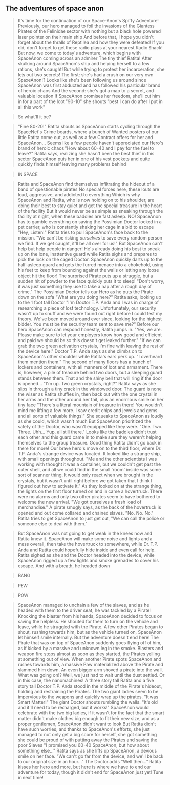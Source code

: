 ## The adventures of space anon

>It's time for the continuation of our Space-Anon's Spiffy Adventure!
>Previously, our hero managed to foil the invasions of the Giantess Pirates of the Felinidae sector with nothing but a black hole powered laser pointer on their main ship
>And before that, I hope you didn't forget about the thralls of Reptilea and how they were defeated!
>If you did, don't forget to get these radio plays at your nearest Radio Shack!
>But now, we come to today's adventure, which begins with SpaceAnon coming across an admirer
>The tiny thief Ratita!
>After skulking around SpaceAnon's ship and helping herself to a few rations, she's caught!
>But while trying to protest her incarceration, she lets out two secrets!
>The first: she's had a crush on our very own SpaxeAnon!?
>Looks like she's been following us around since SpaceAnon was first abducted and has followed his particular brand of heroic chaos
>And the second: she's got a map to a secret, and valuable location
>If SpaceAnon promises her freedom, she'll cut him in for a part of the loot
>"90-10" she shouts "best I can do after I put in all this work"

>So what'll it be?

>"Fine 80-20!" Ratita shouts as SpaceAnon starts cycling through the SpaceNet's Crime boards, where a bunch of Wanted posters of our little Ratita come out, as well as a few Contract offers for her and SpaceAnon...
>Seems like a few people haven't appreciated our Hero's brand of heroic chaos
>"How about 60-40 and I pay for the fuel to leave?" Ratita says, realizing she hasn't been the best thief in this sector
>SpaceAnon puts her in one of his vest pockets and quite quickly finds himself leaving many problems behind

>IN SPACE

>Ratita and SpaceAnon find themselves infiltrating the hideout of a band of questionable pirates
>No special forces here, these louts are loud, aggressive, and addicted to everything
>Which is why SpaceAnon and Ratita, who is now holding on to his shoulder, are doing their best to stay quiet and get the special treasure in the heart of the facility
>But it would never be as simple as sneaking through the facility at night, when these baddies are fast asleep.
>NO!
>SpaceAnon has to gamble everything on saving the Possimian Doctor locked in a pet carrier, who is constantly shaking her cage in a bid to escape
>"Hey, Listen!" Ratita tries to pull SpaceAnon's face back to the mission. "We can't be risking *ourselves* to save every random person we find. If we get caught, it'll be all over for us!"
>But SpaceAnon can't help but help people in danger!
>He's already doing his best to sneak up on the lone, inattentive guard while Ratita sighs and prepares to pick the lock on the caged Doctor.
>SpaceAnon quickly darts up to the half-asleep guard and gets the furred menace into a chokehold, using his feet to keep from bouncing against the walls or letting any loose object hit the floor!
>The surprised Pirate puts up a struggle, but a sudden hit of powder to the face quickly puts it to sleep!
>"Don't worry, it was just something they use to take a nap after a rough day of crime." The Possimian Doctor tells our Hero as he puts the Pirate down on the sofa
>"What are you doing here?" Ratita asks, looking up to the 1 foot tall Doctor
>"I'm Doctor T.P. Anda and I was in charge of researching a piece of lost technology. Unfortunately, our security wasn't up to snuff and we were found out right before I could test my theory. We've been moved around ever since, looking for the highest bidder. You must be the security team sent to save me?"
>Before our hero SpaceAnon can respond honestly, Ratita jumps in. "Yes, we are. Please make sure to let your employers know how good and efficient and paid we should be so this doesn't get leaked further."
>"If we can grab the two green activation crystals, I'm fine with leaving the rest of the device here." Doctor T.P. Anda says as she climbs on to SpaceAnon's other shoulder while Ratita's ears perk up. "I overheard them mention them."
>The second of many floors has a bunch of lockers and containers, with all manners of loot and armament. There is, however, a pile of treasure behind two doors, but a sleeping guard stands between them. That and the shiny bell that will ring if the door is opened...
>"I'm up. Two green crystals, right?" Ratita says as she slips in through a tiny crack in the windowed door. The guard is none the wiser as Ratita shuffles in, then back out with the one crystal in her arms and the other around her tail, plus an enormous smile on her tiny face
>"There's a literal mountain of treasure in there! You wouldn't mind me lifting a few more. I saw credit chips and jewels and gems and all sorts of valuable things!" She squeaks to SpaceAnon as loudly as she could, which wasn't much
>But SpaceAnon prioritized the safety of the Doctor, who wasn't equipped like they were.
>"One. Two. Three. Uhh... Yup, all still there." 
>Looks like the baddies didn't trust each other and this guard came in to make sure they weren't helping themselves to the group treasure. Good thing Ratita didn't go back in there for more!
>Our brave hero's move on to the third floor, where Dr. T.P. Anda's strange device was located. It looked like a strange ship, with small openings throughout.
>"Me and the other scientists I was working with thought it was a container, but we couldn't get past the outer shell, and all we could find in the small 'room' inside was some sort of scanner thing. It would only react when we brought in the crystals, but it wasn't until right before we got taken that I think I figured out how to activate it."
>As they looked on at the strange thing, the lights on the first floor turned on and in came a hovertruck. There were no alarms and only two other pirates seem to have bothered to welcome the new arrival.
>"We got ourselves a fresh load of merchandise." A pirate smugly says, as the back of the hovertruck is opened and out come collared and chained slaves.
>"No. No. No." Ratita tries to get SpaceAnon to just get out, "We can call the police or someone else to deal with them."

>But SpaceAnon was not going to get weak in the knees now and Ratita knew it.
>SpaceAnon will make some noise and lights and a mess overall, then take the hovertruck to somewhere, while Dr. T.P. Anda and Ratita could hopefully hide inside and even call for help.
>Ratita sighed as she and the Doctor headed into the device, while SpaceAnon rigged up a few lights and smoke grenades to cover his escape. And with a breath, he headed down

>BANG

>PEW

>POW

>SpaceAnon managed to unchain a few of the slaves, and as he headed with them to the driver seat, he was tackled by a Pirate!
>Knocking the blaster from his hands, SpaceAnon decided to focus on saving the helpless. He shouted for them to turn on the vehicle and leave, while he struggled with the Pirate.
>A few other Pirates began to shout, rushing towards him, but as the vehicle turned on, SpaceAnon let himself smile internally.
>But the adventure doesn't end here!
>The Pirate that was on top of SpaceAnon suddenly goes flying off of him, as if kicked by a massive and unknown leg in the smoke.
>Blasters and weapon fire stops almost as soon as they started, the Pirates yelling at something out of view.
>When another Pirate spots SpaceAnon and rushes towards him, a massive Paw materialized above the Pirate and slammed him down. An even bigger arm shoved a pirate into the wall.
>What was going on!?
>Well, we just had to wait until the dust settled. Or in this case, the nanomachines!
>A three story tall Ratita and a five story tall Doctor T.P. Anda stood in the middle of the Pirate's hideout, holding and restraining the Pirates. The two giant ladies seem to be impervious to the weapons and quickly wrap up the pirates.
>"It was Smart Matter!" The giant Doctor shouts rumbling the walls. "It's old and it'll need to be recharged, but it works!"
>SpaceAnon would celebrate with the two big ladies, if it wasn't for the fact that the smart matter didn't make clothes big enough to fit their new size, and as a proper gentlemen, SpaceAnon didn't want to look
>But Ratita didn't have such worries, and thanks to SpaceAnon's efforts, she just managed to not only get a big score for herself, she got something she could be proud of with putting away the Pirates and saving the poor Slaves
>"I promised you 60-40 SpaceAnon, but how about something else..." Ratita says as she lifts up SpaceAnon, a devious smile on her face.
>"We can't go far from the device, and we'll be back to our original size in an hour..." The Doctor adds
>"Well then..." Ratita kisses her hero and more, but here is where we have to end our adventure for today, though it didn't end for SpaceAnon just yet!
>Tune in next time!
